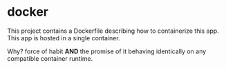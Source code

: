 # docker
This project contains a Dockerfile describing how to containerize this app. This app is hosted in a single container. 
    
Why? force of habit __AND__ the promise of it behaving identically on any compatible container runtime.